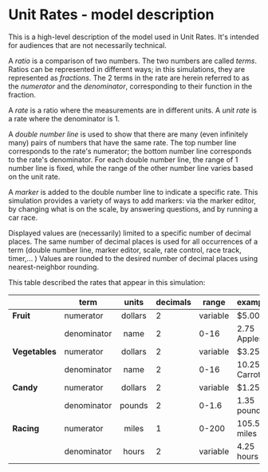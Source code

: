 # Unit Rates - model description

This is a high-level description of the model used in Unit Rates. It's intended for audiences
that are not necessarily technical.

A *ratio* is a comparison of two numbers. The two numbers are called *terms*. Ratios can be represented in different 
ways; in this simulations, they are represented as *fractions*.  The 2 terms in the rate are herein referred to as 
the *numerator* and the *denominator*, corresponding to their function in the fraction. 

A *rate* is a ratio where the measurements are in different units. A *unit rate* is a rate where the denominator is 1.

A *double number line* is used to show that there are many (even infinitely many) pairs of numbers that have
the same rate.  The top number line corresponds to the rate's numerator; the bottom number line corresponds to
the rate's denominator. For each double number line, the range of 1 number line is fixed, while the range of the other 
number line varies based on the unit rate.  

A *marker* is added to the double number line to indicate a specific rate. This simulation provides a variety of ways 
to add markers: via the marker editor, by changing what is on the scale, by answering questions, and by running 
a car race.
 
Displayed values are (necessarily) limited to a specific number of decimal places. The same number of decimal places
is used for all occurrences of a term (double number line, marker editor, scale, rate control, race track, timer,... )
Values are rounded to the desired number of decimal places using nearest-neighbor rounding.  

This table described the rates that appear in this simulation:

|                | term        | units    | decimals | range    | example         |
| -------------- | ----------- |:--------:| -------- | -------- | --------------- |
| **Fruit**      | numerator   | dollars  | 2        | variable | $5.00           |
|                | denominator | name     | 2        | 0-16     | 2.75 Apples     |
| **Vegetables** | numerator   | dollars  | 2        | variable | $3.25           |
|                | denominator | name     | 2        | 0-16     | 10.25 Carrots   |
| **Candy**      | numerator   | dollars  | 2        | variable | $1.25           |
|                | denominator | pounds   | 2        | 0-1.6    | 1.35 pounds     |
| **Racing**     | numerator   | miles    | 1        | 0-200    |  105.5 miles    |
|                | denominator | hours    | 2        | variable | 4.25 hours      |

